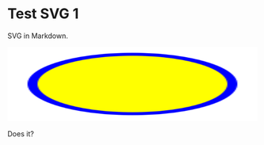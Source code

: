 # Test SVG 1

SVG in Markdown.

<img src="test-1.svg"  alt="test SVG" width="100%" height="150">

Does it?

